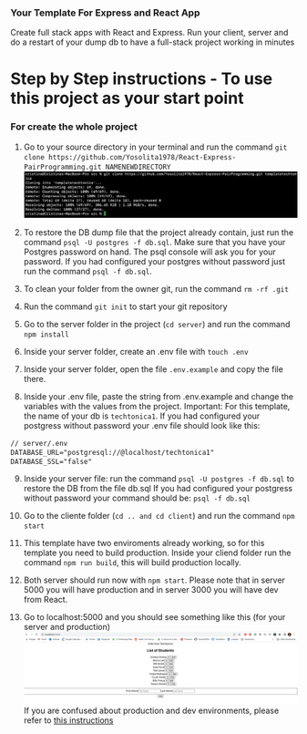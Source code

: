 ### Your Template For Express and React App
Create full stack apps with React and Express. 
Run your client, server and do a restart of your dump db to have a full-stack project working in minutes

# Step by Step instructions - To use this project as your start point

### For create the whole project
1. Go to your source directory in your terminal and run the command `git clone https://github.com/Yosolita1978/React-Express-PairProgramming.git NAMENEWDIRECTORY`
![You will something like this in your terminal.](https://github.com/Yosolita1978/screenshoots/blob/main/template/Screen%20Shot%202022-03-20%20at%207.50.46%20PM.png?raw=true)

2. To restore the DB dump file that the project already contain, just run the command `psql -U postgres -f db.sql`. Make sure that you have your Postgres password on hand. The psql console will ask you for your password. 
If you had configured your postgres without password just run the command `psql -f db.sql`.

3. To clean your folder from the owner git, run the command `rm -rf .git`
4. Run the command `git init` to start your git repository
5. Go to the server folder in the project (`cd server`) and run the command `npm install`

6. Inside your server folder, create an .env file with `touch .env`
7. Inside your server folder, open the file `.env.example` and copy the file there. 
8. Inside your .env file, paste the string from .env.example and change the variables with the values from the project. 
Important: For this template, the name of your db is `techtonica1`. If you had configured your postgress without password your .env file should look like this:
```
// server/.env
DATABASE_URL="postgresql://@localhost/techtonica1"
DATABASE_SSL="false"
```
9. Inside your server file: run the command `psql -U postgres -f db.sql` to restore the DB from the file db.sql
If you had configured your postgress without password your command should be: `psql -f db.sql`

10. Go to the cliente folder (`cd .. and cd client`) and run the command `npm start`

11. This template have two enviroments already working, so for this template you need to build production. Inside your cliend folder run the command `npm run build`, this will build production locally. 

11. Both server should run now with `npm start`. Please note that in server 5000 you will have production and in server 3000 you will have dev from React. 

12. Go to localhost:5000 and you should see something like this (for your server and production)
![You will something like this in your terminal.](https://github.com/Yosolita1978/screenshoots/blob/main/template/Screen%20Shot%202022-04-04%20at%204.50.28%20PM.png?raw=true)
If you are confused about production and dev environments, please refer to [this instructions](https://docs.google.com/document/d/1ley6fg1x44w5Env4a8CKOpaPQNqCPkr8wagtiGOhEHI/edit#heading=h.fm4g4rkeqb8)
